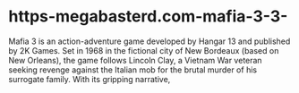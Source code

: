 # https-megabasterd.com-mafia-3-3-
Mafia 3 is an action-adventure game developed by Hangar 13 and published by 2K Games. Set in 1968 in the fictional city of New Bordeaux (based on New Orleans), the game follows Lincoln Clay, a Vietnam War veteran seeking revenge against the Italian mob for the brutal murder of his surrogate family. With its gripping narrative,
